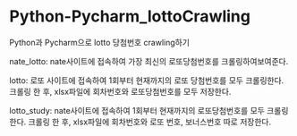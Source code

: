 # Python-Pycharm_lottoCrawling
Python과 Pycharm으로 lotto 당첨번호 crawling하기



nate_lotto: nate사이트에 접속하여 가장 최신의 로또당첨번호를 크롤링하여보여준다.

lotto: 로또 사이트에 접속하여 1회부터 현재까지의 로또 당첨번호를 모두 크롤링한다.
크롤링 한 후, xlsx파일에 회차번호와 로또당첨번호를 모두 저장한다.

lotto_study: nate사이트에 접속하여 1회부터 현재까지의 로또당첨번호를 모두 크롤링한다.
크롤링 한 후, xlsx파일에 회차번호와 로또 번호, 보너스번호 따로 저장한다.

